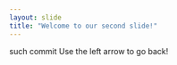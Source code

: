 ```yaml
---
layout: slide
title: "Welcome to our second slide!"
---
```

such commit
Use the left arrow to go back!
